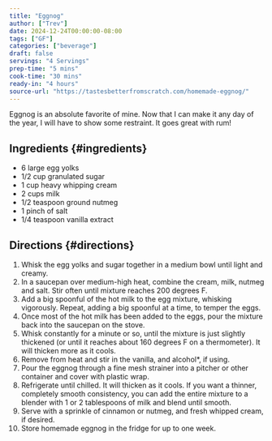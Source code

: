```yaml
---
title: "Eggnog"
author: ["Trev"]
date: 2024-12-24T00:00:00-08:00
tags: ["GF"]
categories: ["beverage"]
draft: false
servings: "4 Servings"
prep-time: "5 mins"
cook-time: "30 mins"
ready-in: "4 hours"
source-url: "https://tastesbetterfromscratch.com/homemade-eggnog/"
---
```


Eggnog is an absolute favorite of mine. Now that I can make it any day of the
year, I will have to show some restraint. It goes great with rum!

## Ingredients {#ingredients}

- 6 large egg yolks
- 1/2 cup granulated sugar
- 1 cup heavy whipping cream
- 2 cups milk
- 1/2 teaspoon ground nutmeg
- 1 pinch of salt
- 1/4 teaspoon vanilla extract

## Directions {#directions}

1. Whisk the egg yolks and sugar together in a medium bowl until light and
   creamy.
2. In a saucepan over medium-high heat, combine the cream, milk, nutmeg and 
   salt. Stir often until mixture reaches 200 degrees F.
3. Add a big spoonful of the hot milk to the egg mixture, whisking vigorously.
   Repeat, adding a big spoonful at a time, to temper the eggs. 
4. Once most of the hot milk has been added to the eggs, pour the mixture back
   into the saucepan on the stove. 
5. Whisk constantly for a minute or so, until the mixture is just slightly
   thickened (or until it reaches about 160 degrees F on a thermometer).
   It will thicken more as it cools.
6. Remove from heat and stir in the vanilla, and alcohol*, if using.
7. Pour the eggnog through a fine mesh strainer into a pitcher or other
   container and cover with plastic wrap. 
8. Refrigerate until chilled. It will thicken as it cools. If you want a
   thinner, completely smooth consistency, you can add the entire mixture to a
   blender with 1 or 2 tablespoons of milk and blend until smooth.
9. Serve with a sprinkle of cinnamon or nutmeg, and fresh whipped cream, if
   desired.
10. Store homemade eggnog in the fridge for up to one week.

